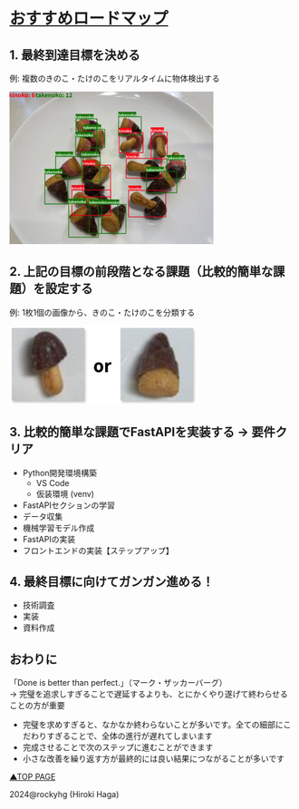# [おすすめロードマップ](./02_roadmap.md)

## 1. 最終到達目標を決める
例: 複数のきのこ・たけのこをリアルタイムに物体検出する

![goal](./images/goal.png)

## 2. 上記の目標の前段階となる課題（比較的簡単な課題）を設定する
例: 1枚1個の画像から、きのこ・たけのこを分類する

![example](./images/example.jpg)

## 3. 比較的簡単な課題でFastAPIを実装する → 要件クリア
- Python開発環境構築
  - VS Code
  - 仮装環境 (venv)
- FastAPIセクションの学習
- データ収集
- 機械学習モデル作成
- FastAPIの実装
- フロントエンドの実装【ステップアップ】

## 4. 最終目標に向けてガンガン進める！
- 技術調査
- 実装
- 資料作成

## おわりに
「Done is better than perfect.」（マーク・ザッカーバーグ）<br>
→ 完璧を追求しすぎることで遅延するよりも、とにかくやり遂げて終わらせることの方が重要

- 完璧を求めすぎると、なかなか終わらないことが多いです。全ての細部にこだわりすぎることで、全体の進行が遅れてしまいます
- 完成させることで次のステップに進むことができます
- 小さな改善を繰り返す方が最終的には良い結果につながることが多いです

[▲TOP PAGE](./README.md)

2024@rockyhg (Hiroki Haga)
